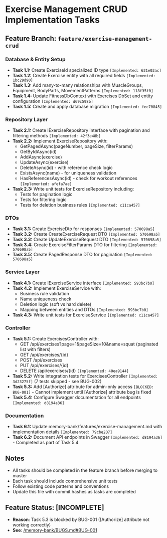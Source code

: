 # Exercise Management CRUD Implementation Tasks

## Feature Branch: `feature/exercise-management-crud`

### Database & Entity Setup
- **Task 1.1:** Create ExerciseId specialized ID type `[Implemented: 621e03ac]`
- **Task 1.2:** Create Exercise entity with all required fields `[Implemented: 1bc29d90]`
- **Task 1.3:** Add many-to-many relationships with MuscleGroups, Equipment, BodyParts, MovementPatterns `[Implemented: 118f35f0]`
- **Task 1.4:** Update FitnessDbContext with Exercises DbSet and entity configuration `[Implemented: d69c598b]`
- **Task 1.5:** Create and apply database migration `[Implemented: fec70845]`

### Repository Layer
- **Task 2.1:** Create IExerciseRepository interface with pagination and filtering methods `[Implemented: 42f3e48b]`
- **Task 2.2:** Implement ExerciseRepository with:
  - GetPagedAsync(pageNumber, pageSize, filterParams)
  - GetByIdAsync(id)
  - AddAsync(exercise)
  - UpdateAsync(exercise)
  - DeleteAsync(id) - with reference check logic
  - ExistsAsync(name) - for uniqueness validation
  - HasReferencesAsync(id) - check for workout references `[Implemented: afefa7ae]`
- **Task 2.3:** Write unit tests for ExerciseRepository including:
  - Tests for pagination logic
  - Tests for filtering logic
  - Tests for deletion business rules `[Implemented: c11ca457]`

### DTOs
- **Task 3.1:** Create ExerciseDto for responses `[Implemented: 570698a5]`
- **Task 3.2:** Create CreateExerciseRequest DTO `[Implemented: 570698a5]`
- **Task 3.3:** Create UpdateExerciseRequest DTO `[Implemented: 570698a5]`
- **Task 3.4:** Create ExerciseFilterParams DTO for filtering `[Implemented: 570698a5]`
- **Task 3.5:** Create PagedResponse<T> DTO for pagination `[Implemented: 570698a5]`

### Service Layer
- **Task 4.1:** Create IExerciseService interface `[Implemented: 593bc7b0]`
- **Task 4.2:** Implement ExerciseService with:
  - Business rule validation
  - Name uniqueness check
  - Deletion logic (soft vs hard delete)
  - Mapping between entities and DTOs `[Implemented: 593bc7b0]`
- **Task 4.3:** Write unit tests for ExerciseService `[Implemented: c11ca457]`

### Controller
- **Task 5.1:** Create ExercisesController with:
  - GET /api/exercises?page=1&pageSize=10&name=squat (paginated list with filters)
  - GET /api/exercises/{id}
  - POST /api/exercises
  - PUT /api/exercises/{id}
  - DELETE /api/exercises/{id} `[Implemented: 40ea9144]`
- **Task 5.2:** Write integration tests for ExercisesController `[Implemented: 3d23275f]` (7 tests skipped - see BUG-002)
- **Task 5.3:** Add [Authorize] attribute for admin-only access `[BLOCKED: BUG-001]` - Cannot implement until [Authorize] attribute bug is fixed
- **Task 5.4:** Configure Swagger documentation for all endpoints `[Implemented: d8194a36]`

### Documentation
- **Task 6.1:** Update memory-bank/features/exercise-management.md with implementation details `[Implemented: 79cbe207]`
- **Task 6.2:** Document API endpoints in Swagger `[Implemented: d8194a36]` - Completed as part of Task 5.4

## Notes
- All tasks should be completed in the feature branch before merging to master
- Each task should include comprehensive unit tests
- Follow existing code patterns and conventions
- Update this file with commit hashes as tasks are completed

## Feature Status: [INCOMPLETE]
- **Reason**: Task 5.3 is blocked by BUG-001 ([Authorize] attribute not working correctly)
- **See**: [/memory-bank/BUGS.md#BUG-001](../BUGS.md#bug-001-authorize-attribute-not-working-correctly)